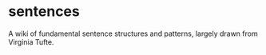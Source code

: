 # sentences
A wiki of fundamental sentence structures and patterns, largely drawn from Virginia Tufte.

